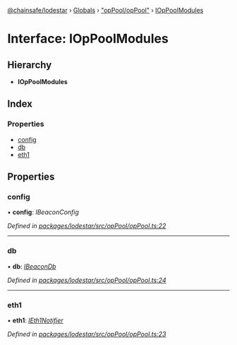 [@chainsafe/lodestar](../README.md) › [Globals](../globals.md) › ["opPool/opPool"](../modules/_oppool_oppool_.md) › [IOpPoolModules](_oppool_oppool_.ioppoolmodules.md)

# Interface: IOpPoolModules

## Hierarchy

* **IOpPoolModules**

## Index

### Properties

* [config](_oppool_oppool_.ioppoolmodules.md#config)
* [db](_oppool_oppool_.ioppoolmodules.md#db)
* [eth1](_oppool_oppool_.ioppoolmodules.md#eth1)

## Properties

###  config

• **config**: *IBeaconConfig*

*Defined in [packages/lodestar/src/opPool/opPool.ts:22](https://github.com/ChainSafe/lodestar/blob/f536e8f/packages/lodestar/src/opPool/opPool.ts#L22)*

___

###  db

• **db**: *[IBeaconDb](_db_api_beacon_interface_.ibeacondb.md)*

*Defined in [packages/lodestar/src/opPool/opPool.ts:24](https://github.com/ChainSafe/lodestar/blob/f536e8f/packages/lodestar/src/opPool/opPool.ts#L24)*

___

###  eth1

• **eth1**: *[IEth1Notifier](_eth1_interface_.ieth1notifier.md)*

*Defined in [packages/lodestar/src/opPool/opPool.ts:23](https://github.com/ChainSafe/lodestar/blob/f536e8f/packages/lodestar/src/opPool/opPool.ts#L23)*
